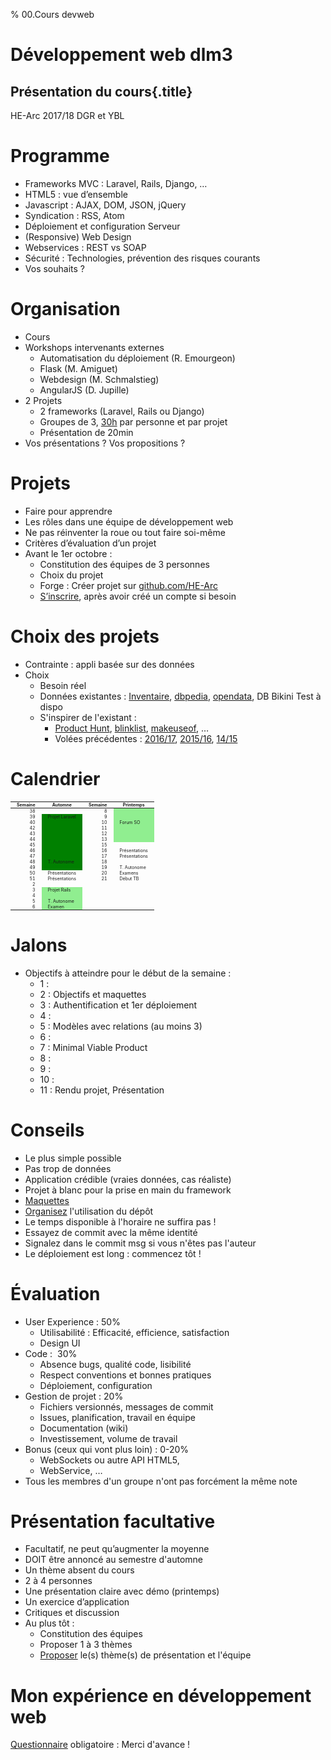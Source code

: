 % 00.Cours devweb

# Développement web dlm3

## Présentation du cours{.title}

<footer>HE-Arc 2017/18 DGR et YBL</footer>

# Programme

* Frameworks MVC : Laravel, Rails, Django, …
* HTML5 : vue d’ensemble
* Javascript : AJAX, DOM, JSON, jQuery
* Syndication : RSS, Atom
* Déploiement et configuration Serveur
* (Responsive) Web Design
* Webservices : REST vs SOAP
* Sécurité : Technologies, prévention des risques courants
* <span class="yel-bg">Vos souhaits ?</span>

# Organisation

* Cours
* Workshops intervenants externes
    * Automatisation du déploiement (R. Emourgeon)
    * Flask (M. Amiguet)
    * Webdesign (M. Schmalstieg)
    * AngularJS (D. Jupille)
* 2 Projets
    * 2 frameworks (Laravel, Rails ou Django)
    * Groupes de 3, [30h][docx] par personne et par projet
    * Présentation de 20min
* Vos présentations ? <span class="yel-bg">Vos propositions ?</span>

# Projets

* Faire pour apprendre
* Les rôles dans une équipe de développement web
* Ne pas réinventer la roue ou tout faire soi-même
* Critères d’évaluation d’un projet
* Avant le 1er octobre :
    * Constitution des équipes de 3 personnes
    * Choix du projet
    * Forge : Créer projet sur [github.com/HE-Arc](https://github.com/HE-Arc/)
    * [S’inscrire][wiki], après avoir créé un compte si besoin

# Choix des projets

* Contrainte : appli basée sur des données
* Choix
    * Besoin réel
    * Données existantes : [Inventaire](https://inventory.ing.he-arc.ch/),
      [dbpedia](http://wiki.dbpedia.org/),
      [opendata](https://opendata.swiss/fr/),
	  DB Bikini Test à dispo
    * S'inspirer de l'existant :
        - [Product Hunt](https://www.producthunt.com/topics/web-app),
          [blinklist](http://blinklist.com/reviews),
          [makeuseof](http://www.makeuseof.com/tag/best-websites-internet/), …
        - Volées précédentes : [2016/17](https://github.com/orgs/HE-Arc/teams/webapp-1617/repositories), [2015/16](https://projets-labinfo.he-arc.ch/projects/webdev/wiki/Wiki#Projets-2015-2016),
          [14/15](https://forge.ing.he-arc.ch/projects/1415-dw/wiki/Wiki)

# Calendrier

|Semaine|Automne|Semaine|Printemps|
|---:|---|---:|---|
|38||8||
|39|Projet Laravel|9||
|40||10|Forum SO|
|42||11||
|43||12||
|44||13||
|45||15||
|46||16|Présentations|
|47||17|Présentations|
|48|T. Autonome|18||
|49||19|T. Autonome|
|50|Présentations|20|Examens|
|51|Présentations|21|Début TB|
|2||||
|3|Projet Rails|||
|4||||
|5|T. Autonome|||
|6|Examen|||

# Jalons

* Objectifs à atteindre pour le début de la semaine :
    * 1 :
    * 2 : Objectifs et maquettes
    * 3 : Authentification et 1er déploiement
    * 4 :
    * 5 : Modèles avec relations (au moins 3)
    * 6 :
    * 7 : Minimal Viable Product
    * 8 :
    * 9 :
    * 10 :
    * 11 : Rendu projet, Présentation

# Conseils

* Le plus simple possible
* Pas trop de données
* Application crédible (vraies données, cas réaliste)
* Projet à blanc pour la prise en main du framework
* [Maquettes](https://brainhub.eu/blog/difference-between-wireframe-mockup-prototype/)
* [Organisez](http://drewfradette.ca/a-simpler-successful-git-branching-model/) l'utilisation du dépôt
* Le temps disponible à l'horaire ne suffira pas !
* Essayez de commit avec la même identité
* Signalez dans le commit msg si vous n'êtes pas l'auteur
* Le déploiement est long : commencez tôt !

# Évaluation

* User Experience : 50%
    * Utilisabilité : Efficacité, efficience, satisfaction
    * Design UI
* Code :  30%
    * Absence bugs, qualité code, lisibilité
    * Respect conventions et bonnes pratiques
    * Déploiement, configuration
* Gestion de projet : 20%
    * Fichiers versionnés, messages de commit
    * Issues, planification, travail en équipe
    * Documentation (wiki)
    * Investissement, volume de travail
* Bonus (ceux qui vont plus loin) : 0-20%
    * WebSockets ou autre API HTML5,
    * WebService, …
* Tous les membres d'un groupe n'ont pas forcément la même note

# Présentation facultative

* Facultatif, ne peut qu’augmenter la moyenne
* DOIT être annoncé au semestre d'automne
* Un thème absent du cours
* 2 à 4 personnes
* Une présentation claire avec démo (printemps)
* Un exercice d’application
* Critiques et discussion
* Au plus tôt :
    * Constitution des équipes
    * Proposer 1 à 3 thèmes
    * [Proposer][form-pres] le(s) thème(s) de présentation et l'équipe

# Mon expérience en développement web

[Questionnaire][form-survey] obligatoire : Merci d'avance !

<!-- Bibliographie -->
[docx]: https://intranet.he-arc.ch/ing/\_layouts/15/WopiFrame.aspx?sourcedoc=/ing/Docs%20%20Modules%20%2020142015%20%20INF/RS430.100.15.3254%20D%C3%A9veloppement%20web%20et%20mobile.docx&action=default
[form-pres]: https://docs.google.com/spreadsheet/viewform?formkey=dEVJRE1WVTVPelhFcE94TGF5N1c0cGc6MQ
[form-survey]: https://docs.google.com/spreadsheet/viewform?formkey=dDg5Znh5akRBV1hPbC1qYlVRV3BONFE6MQ
[wiki]: https://projets-labinfo.he-arc.ch/projects/webdev/wiki
[github]: https://github.com/orgs/HE-Arc

<!-- Hack -->
<style>

  table {
    font-size: 50%;
    margin: 0 auto;
  }

  th, td {
    padding: 0 10px;
  }

  table tbody tr:nth-child(n+2):nth-child(-n+11) td:nth-child(2)
  {
    background-color: green;
  }

  table tbody tr:nth-child(n+15) td:nth-child(2),
  table tbody tr:nth-child(-n+6) td:nth-child(4) {
    background-color: lightgreen;
  }

  section#jalons ul li,
  section#évaluation ul li {
    font-size: 70%;
  }
</style>